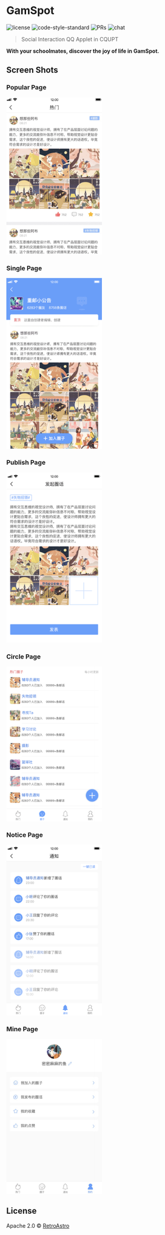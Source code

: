 # GamSpot

![license](https://img.shields.io/badge/license-Apache--2.0-blue.svg) ![code-style-standard](https://img.shields.io/badge/code--style-standard-brightgreen.svg) ![PRs](https://img.shields.io/badge/PRs-welcome-brightgreen.svg) ![chat](https://img.shields.io/badge/chat-on%20moon-ff69b4.svg)

> Social Interaction QQ Applet in CQUPT 

**With your schoolmates, discover the joy of life in GamSpot.** 

## Screen Shots 

### Popular Page

<img src="./assets/popular.png" width="50%;" />

### Single Page

<img src="./assets/single.png" width="50%;" />

### Publish Page

<img src="./assets/publish.png" width="50%;" />

### Circle Page

<img src="./assets/circle.png" width="50%;" />

### Notice Page

<img src="./assets/notice.png" width="50%;" />

### Mine Page

<img src="./assets/mine.png" width="50%;" />

## License

Apache 2.0 © [RetroAstro](https://github.com/RetroAstro)
